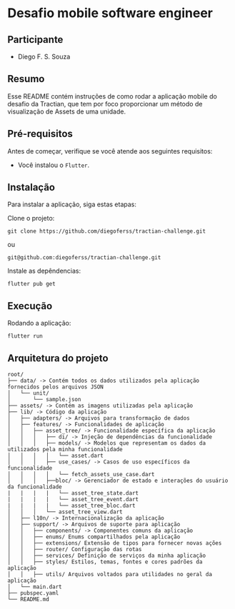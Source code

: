 # Desafio mobile software engineer

## Participante

- Diego F. S. Souza

## Resumo

Esse README contém instruções de como rodar a aplicação mobile do desafio da Tractian, que tem por foco proporcionar um método de visualização de Assets de uma unidade.

## Pré-requisitos

Antes de começar, verifique se você atende aos seguintes requisitos:

* Você instalou o `Flutter`.

## Instalação

Para instalar a aplicação, siga estas etapas:

Clone o projeto:
```
git clone https://github.com/diegoferss/tractian-challenge.git
```

ou

```
git@github.com:diegoferss/tractian-challenge.git
```

Instale as depêndencias:
```
flutter pub get
```

## Execução

Rodando a aplicação:

```
flutter run
```

## Arquitetura do projeto

```
root/
├── data/ -> Contém todos os dados utilizados pela aplicação fornecidos pelos arquivos JSON
│   └── unit/
│       └── sample.json
├── assets/ -> Contém as imagens utilizadas pela aplicação
├── lib/ -> Código da aplicação
│   ├── adapters/ -> Arquivos para transformação de dados
│   ├── features/ -> Funcionalidades de aplicação
│   │   ├── asset_tree/ -> Funcionalidade específica da aplicação
│   │   │   ├── di/ -> Injeção de dependências da funcionalidade
│   │   │   ├── models/ -> Modelos que representam os dados da utilizados pela minha funcionalidade
│   │   │   │   └── asset.dart
│   │   │   ├── use_cases/ -> Casos de uso específicos da funcionalidade
│   │   │   │   └── fetch_assets_use_case.dart
│   │   │   ├──bloc/ -> Gerenciador de estado e interações do usuário da funcionalidade
|   |   |   |   └── asset_tree_state.dart
|   |   |   |   └── asset_tree_event.dart
|   |   |   |   └── asset_tree_bloc.dart
│   │   │   └── asset_tree_view.dart
│   ├── l10n/ -> Internacionalização da aplicação 
│   ├── support/ -> Arquivos de suporte para aplicação
│   │   ├── components/ -> Componentes comuns da aplicação
│   │   ├── enums/ Enums compartilhados pela aplicação
│   │   ├── extensions/ Extensão de tipos para fornecer novas ações
│   │   ├── router/ Configuração das rotas
│   │   ├── services/ Definição de serviços da minha aplicação
│   │   ├── styles/ Estilos, temas, fontes e cores padrões da aplicação
│   │   ├── utils/ Arquivos voltados para utilidades no geral da aplicação
│   └── main.dart
├── pubspec.yaml
└── README.md
```

